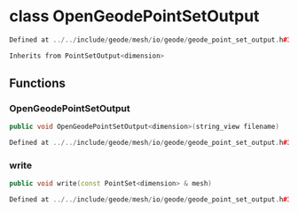 # class OpenGeodePointSetOutput

```cpp
Defined at ../../include/geode/mesh/io/geode/geode_point_set_output.h#32
```

```cpp
Inherits from PointSetOutput<dimension>
```



## Functions

### OpenGeodePointSetOutput

```cpp
public void OpenGeodePointSetOutput<dimension>(string_view filename)
```

```cpp
Defined at ../../include/geode/mesh/io/geode/geode_point_set_output.h#32
```

### write

```cpp
public void write(const PointSet<dimension> & mesh)
```

```cpp
Defined at ../../include/geode/mesh/io/geode/geode_point_set_output.h#32
```




